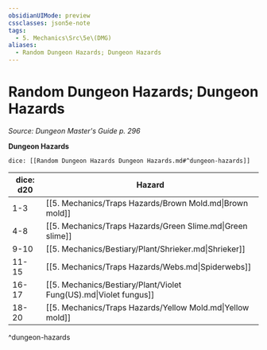 ```yaml
---
obsidianUIMode: preview
cssclasses: json5e-note
tags:
  - 5. Mechanics\Src\5e\(DMG)
aliases:
  - Random Dungeon Hazards; Dungeon Hazards
---
```

# Random Dungeon Hazards; Dungeon Hazards
*Source: Dungeon Master's Guide p. 296* 

**Dungeon Hazards**

`dice: [[Random Dungeon Hazards Dungeon Hazards.md#^dungeon-hazards]]`

| dice: d20 | Hazard |
|-----------|--------|
| 1-3 | [[5. Mechanics/Traps Hazards/Brown Mold.md\|Brown mold]] |
| 4-8 | [[5. Mechanics/Traps Hazards/Green Slime.md\|Green slime]] |
| 9-10 | [[5. Mechanics/Bestiary/Plant/Shrieker.md\|Shrieker]] |
| 11-15 | [[5. Mechanics/Traps Hazards/Webs.md\|Spiderwebs]] |
| 16-17 | [[5. Mechanics/Bestiary/Plant/Violet Fung(US).md\|Violet fungus]] |
| 18-20 | [[5. Mechanics/Traps Hazards/Yellow Mold.md\|Yellow mold]] |
^dungeon-hazards
